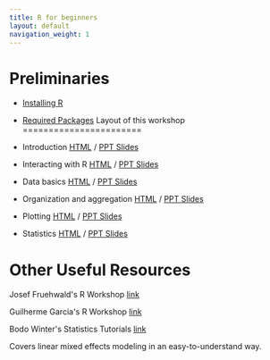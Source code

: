 ```yaml
---
title: R for beginners
layout: default
navigation_weight: 1
---
```


Preliminaries
=============
- [Installing R](install.html)
- [Required Packages](install.html#Packages)
Layout of this workshop
=======================

- Introduction [HTML](introduction.html) / [PPT Slides](ppts/introduction.pptx)
- Interacting with R [HTML](interact.html) / [PPT Slides](ppts/interact.pptx)
- Data basics [HTML](databasics.html) / [PPT Slides](ppts/databasics.pptx)
- Organization and aggregation [HTML](organization.html) / [PPT Slides](ppts/organization.pptx)
- Plotting [HTML](plotting.html) / [PPT Slides](ppts/plotting.pptx)
- Statistics [HTML](statistics.html) / [PPT Slides](ppts/statistics.pptx)

Other Useful Resources
======================

Josef Fruehwald's R Workshop
[link](https://jofrhwld.github.io/rstudy/index.html)

Guilherme Garcia's R Workshop
[link](https://guilhermegarcia.github.io/rWorkshop/garcia_rWorkshop_complete.html)

Bodo Winter's Statistics Tutorials
[link](http://www.bodowinter.com/tutorials.html)

Covers linear mixed effects modeling in an easy-to-understand way.